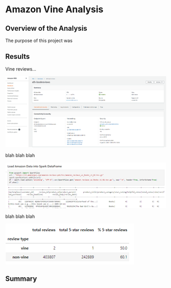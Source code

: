 # Amazon Vine Analysis
## Overview of the Analysis
The purpose of this project was 

## Results
Vine reviews...

![vine...](screenshots/vine_review1.png)

blah blah blah

![vine..](screenshots/vine_review2.png)

blah blah blah

![](screenshots/vine_review3.png)

## Summary
 

